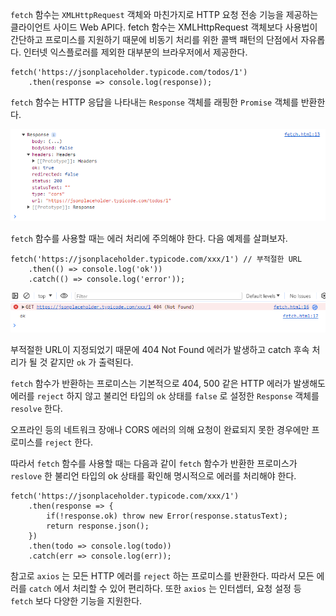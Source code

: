 
`fetch` 함수는 `XMLHttpRequest` 객체와 마친가지로 HTTP 요청 전송 기능을 제공하는 클라이언트 사이드 Web API다. fetch 함수는 XMLHttpRequest 객체보다 사용법이 간단하고 프로미스를 지원하기 때문에 비동기 처리를 위한 콜백 패턴의 단점에서 자유롭다. 인터넷 익스플로러를 제외한 대부분의 브라우저에서 제공한다.

```
fetch('https://jsonplaceholder.typicode.com/todos/1')
	.then(response => console.log(response));
```

`fetch` 함수는 HTTP 응답을 나타내는 `Response` 객체를 래핑한 `Promise` 객체를 반환한다.

![[Pasted image 20240218185112.png]](images/Pasted%20image%2020240218185112.png)

`fetch` 함수를 사용할 때는 에러 처리에 주의해야 한다. 다음 예제를 살펴보자.

```
fetch('https://jsonplaceholder.typicode.com/xxx/1') // 부적절한 URL
    .then(() => console.log('ok'))
    .catch(() => console.log('error'));
```

![[Pasted image 20240218190820.png]](images/Pasted%20image%2020240218190820.png)

부적절한 URL이 지정되었기 때문에 404 Not Found 에러가 발생하고 catch 후속 처리가 될 것 같지만 `ok` 가 출력된다.

`fetch` 함수가 반환하는 프로미스는 기본적으로 404, 500 같은 HTTP 에러가 발생해도 에러를 `reject` 하지 않고 불리언 타입의 `ok` 상태를 `false` 로 설정한 `Response` 객체를 `resolve` 한다.

오프라인 등의 네트워크 장애나 CORS 에러의 의해 요청이 완료되지 못한 경우에만 프로미스를 `reject` 한다.

따라서 `fetch` 함수를 사용할 때는 다음과 같이 `fetch` 함수가 반환한 프로미스가 `reslove` 한 불리언 타입의 ok 상태를 확인해 명시적으로 에러를 처리해야 한다.

```
fetch('https://jsonplaceholder.typicode.com/xxx/1')
    .then(response => {
        if(!response.ok) throw new Error(response.statusText);
        return response.json();
    })
    .then(todo => console.log(todo))
    .catch(err => console.log(err));
```

참고로 `axios` 는 모든 HTTP 에러를 `reject` 하는 프로미스를 반환한다. 따라서 모든 에러를 `catch` 에서 처리할 수 있어 편리하다. 또한 `axios` 는 인터셉터, 요청 설정 등 `fetch` 보다 다양한 기능을 지원한다.
